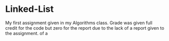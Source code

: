 # Linked-List
My first assignment given in my Algorithms class. Grade was given full credit for the code but zero for the report due to the lack of a report given to the assignment. of a 
